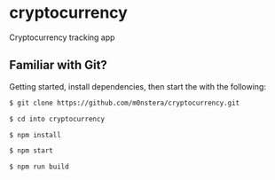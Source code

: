 # cryptocurrency

Cryptocurrency tracking app

## Familiar with Git?

Getting started, install dependencies, then start the with the following:

```bash
$ git clone https://github.com/m0nstera/cryptocurrency.git
```

```bash
$ cd into cryptocurrency
```

```bash
$ npm install
```

```bash
$ npm start
```

```bash
$ npm run build
```
